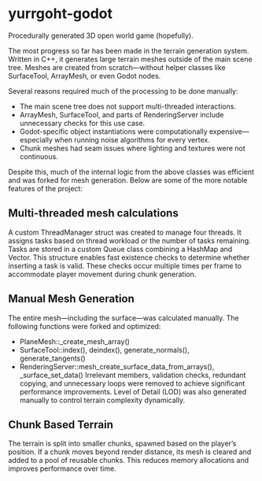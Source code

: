 # yurrgoht-godot
Procedurally generated 3D open world game (hopefully). 

The most progress so far has been made in the terrain generation system. Written in C++, it generates large terrain meshes outside of the main scene tree. Meshes are created from scratch—without helper classes like SurfaceTool, ArrayMesh, or even Godot nodes.

Several reasons required much of the processing to be done manually:
- The main scene tree does not support multi-threaded interactions.
- ArrayMesh, SurfaceTool, and parts of RenderingServer include unnecessary checks for this use case.
- Godot-specific object instantiations were computationally expensive—especially when running noise algorithms for every vertex.
- Chunk meshes had seam issues where lighting and textures were not continuous.

Despite this, much of the internal logic from the above classes was efficient and was forked for mesh generation. Below are some of the more notable features of the project:

## Multi-threaded mesh calculations
A custom ThreadManager struct was created to manage four threads. It assigns tasks based on thread workload or the number of tasks remaining.
Tasks are stored in a custom Queue class combining a HashMap and Vector. This structure enables fast existence checks to determine whether inserting a task is valid. These checks occur multiple times per frame to accommodate player movement during chunk generation.

## Manual Mesh Generation
The entire mesh—including the surface—was calculated manually. The following functions were forked and optimized:
- PlaneMesh::_create_mesh_array()
- SurfaceTool::index(), deindex(), generate_normals(), generate_tangents()
- RenderingServer::mesh_create_surface_data_from_arrays(), _surface_set_data()
Irrelevant members, validation checks, redundant copying, and unnecessary loops were removed to achieve significant performance improvements. Level of Detail (LOD) was also generated manually to control terrain complexity dynamically.

## Chunk Based Terrain
The terrain is split into smaller chunks, spawned based on the player’s position.
If a chunk moves beyond render distance, its mesh is cleared and added to a pool of reusable chunks. This reduces memory allocations and improves performance over time.
